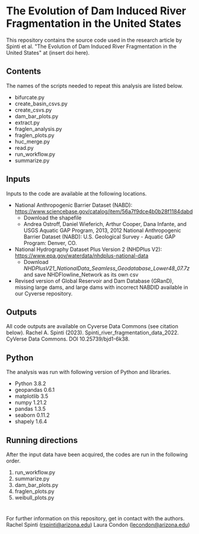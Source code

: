 # The Evolution of Dam Induced River Fragmentation in the United States
 
 This repository contains the source code used in the research article by Spinti et al. "The Evolution of Dam Induced River Fragmentation in the United States" at (insert doi here). 
 
 ## Contents
 The names of the scripts needed to repeat this analysis are listed below. 
 - bifurcate.py
 - create_basin_csvs.py
 - create_csvs.py
 - dam_bar_plots.py
 - extract.py
 - fraglen_analysis.py
 - fraglen_plots.py
 - huc_merge.py
 - read.py
 - run_workflow.py
 - summarize.py

 ## Inputs
 Inputs to the code are available at the following locations.
 - National Anthropogenic Barrier Dataset (NABD): https://www.sciencebase.gov/catalog/item/56a7f9dce4b0b28f1184dabd
    - Download the shapefile
    - Andrea Ostroff, Daniel Wieferich, Arthur Cooper, Dana Infante, and USGS Aquatic GAP Program, 2013, 2012 National Anthropogenic Barrier Dataset (NABD): U.S. Geological Survey - Aquatic GAP Program: Denver, CO. 
 - National Hydrography Dataset Plus Version 2 (NHDPlus V2): https://www.epa.gov/waterdata/nhdplus-national-data
   - Download *NHDPlusV21_NationalData_Seamless_Geodatabase_Lower48_07.7z* and save NHDFlowline_Network as its own csv
 - Revised version of Global Reservoir and Dam Database (GRanD), missing large dams, and large dams with incorrect NABDID available in our Cyverse repository.

## Outputs
 All code outputs are available on Cyverse Data Commons (see citation below).
 Rachel A. Spinti (2023). Spinti_river_fragmentation_data_2022. CyVerse Data Commons. DOI 10.25739/bjd1-6k38. 

## Python
The analysis was run with following version of Python and libraries. 
- Python 3.8.2
- geopandas 0.6.1
- matplotlib 3.5
- numpy 1.21.2
- pandas 1.3.5
- seaborn 0.11.2
- shapely 1.6.4

## Running directions
After the input data have been acquired, the codes are run in the following order.
1. run_workflow.py
2. summarize.py
3. dam_bar_plots.py
4. fraglen_plots.py
5. weibull_plots.py 

#
For further information on this repository, get in contact with the authors.
Rachel Spinti (rspinti@arizona.edu)
Laura Condon (lecondon@arizona.edu)


